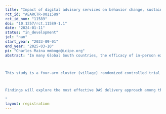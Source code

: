 ```yaml
---
title: "Impact of digital advisory services on behavior change, sustainable land management (SLM) practices adoption, and household welfare: Experimental evidence from Uganda and India"
rct_id: "AEARCTR-0011589"
rct_id_num: "11589"
doi: "10.1257/rct.11589-1.1"
date: "2024-01-11"
status: "in_development"
jel: "nan"
start_year: "2023-09-01"
end_year: "2025-03-10"
pi: "Charles Maina mmbogo@icipe.org"
abstract: "In many Global South countries, the efficacy of in-person extension systems in providing tailored and timely agricultural information to smallholders and fostering their adoption is constrained by various factors. These include the high cost of reaching farmers in remote villages, limited mobility and interaction of agents with farmers, and the poor delivery of context-specific information. Digital advisory services (DAS) have advanced to overcome these challenges and improve upon the existing face-to-face extension model by reducing the cost of linking farmers with extension officers, delivering tailored and timely advice, and reducing inequalities in access to information, knowledge, and technologies. 

This study is a four-arm cluster (village) randomized controlled trial aimed at evaluating the impact of three DAS delivery models on three outcomes: awareness and knowledge of SLMPs, adoption of SLM practices, and their impact on crop productivity. This study uses an agricultural information app, farmbetter, as a proxy for DAS. The study will be conducted  in Uganda and India. The interventions are as follows: (1) Agent-only treatment, where the extension agent will use the app and deliver the information to farmers; (2) self-service treatment, where the farmers will use the app independently; and (3) hybrid treatment, where both the farmers and the extension agents will use the app. The unit of randomization is a village in both countries. There are 40 clusters (villages) per arm, and the outcomes will be assessed in 12 households per village in Uganda and about 11 households per village in India. The control villages will be at least 50 km away from the treatment to reduce information spillover.  Baseline data will be collected at the beginning of the study and end-line data will be collected after three growing seasons to measure the impact of DAS on the three outcomes. 

Findings will explore the most effective DAS delivery approach among the three. Effectiveness will be measured based on the effect on the adoption of SLMPs and the impact on agricultural productivity. This will contribute to the design of DAS in developing countries.
"
layout: registration
---
```


